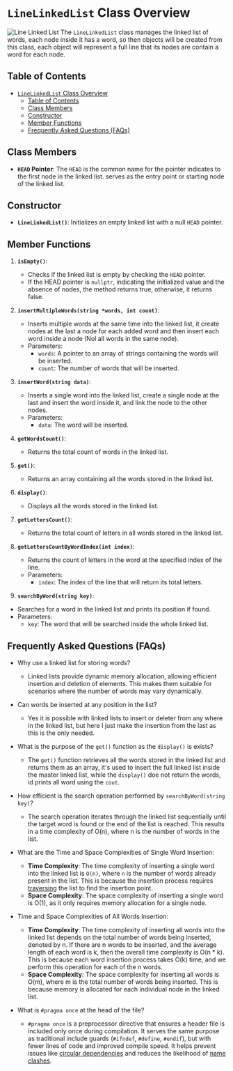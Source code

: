 # `LineLinkedList` Class Overview
![Line Linked List](https://iili.io/JMxZis1.png)
The `LineLinkedList` class manages the linked list of words, each node inside it has a word, so then objects will be created from this class, each object will represent a full line that its nodes are contain a word for each node.

## Table of Contents

- [`LineLinkedList` Class Overview](#linelinkedlist-class-overview)
  - [Table of Contents](#table-of-contents)
  - [Class Members](#class-members)
  - [Constructor](#constructor)
  - [Member Functions](#member-functions)
  - [Frequently Asked Questions (FAQs)](#frequently-asked-questions-faqs)

## Class Members

- **`HEAD` Pointer**: The `HEAD` is the common name for the pointer indicates to the first node in the linked list. serves as the entry point or starting node of the linked list.

## Constructor

- **`LineLinkedList()`**: Initializes an empty linked list with a null `HEAD` pointer.

## Member Functions

1. **`isEmpty()`**:
   - Checks if the linked list is empty by checking the `HEAD` pointer.
   - If the HEAD pointer is `nullptr`, indicating the initialized value and the absence of nodes, the method returns true, otherwise, it returns false.


2. **`insertMultipleWords(string *words, int count)`**:
   - Inserts multiple words at the same time into the linked list, it create nodes at the last a node for each added word and then insert each word inside a node (Nol all words in the same node).
   - Parameters:
     - `words`: A pointer to an array of strings containing the words will be inserted.
     - `count`: The number of words that will be inserted.

3. **`insertWord(string data)`**:
   - Inserts a single word into the linked list, create a single node at the last and insert the word inside it, and link the node to the other nodes.
   - Parameters:
     - `data`: The word will be inserted.

4. **`getWordsCount()`**:
   - Returns the total count of words in the linked list.

5. **`get()`**:
   - Returns an array containing all the words stored in the linked list.

6. **`display()`**:
   - Displays all the words stored in the linked list.

7. **`getLettersCount()`**:
   - Returns the total count of letters in all words stored in the linked list.

8. **`getLettersCountByWordIndex(int index)`**:
   - Returns the count of letters in the word at the specified index of the line.
   - Parameters:
     - `index`: The index of the line that will return its total letters.

9.  **`searchByWord(string key)`**:
   - Searches for a word in the linked list and prints its position if found.
   - Parameters:
     - `key`: The word that will be searched inside the whole linked list.

## Frequently Asked Questions (FAQs)
- Why use a linked list for storing words?
  - Linked lists provide dynamic memory allocation, allowing efficient insertion and deletion of elements. This makes them suitable for scenarios where the number of words may vary dynamically.

- Can words be inserted at any position in the list?
  - Yes it is possible with linked lists to insert or deleter from any where in the linked list, but here I just make the insertion from the last as this is the only needed.

- What is the purpose of the `get()` function as the `display()` is exists?
  - The `get()` function retrieves all the words stored in the linked list and returns them as an array, it's used to insert the full linked list inside the master linked list, while the `display()` doe not return the words, id prints all word using the `cout`.

- How efficient is the search operation performed by `searchByWord(string key)`?
  - The search operation iterates through the linked list sequentially until the target word is found or the end of the list is reached. This results in a time complexity of O(n), where n is the number of words in the list.

- What are the Time and Space Complexities of Single Word Insertion:
  - **Time Complexity**: The time complexity of inserting a single word into the linked list is `O(n)`, where `n` is the number of words already present in the list. This is because the insertion process requires [traversing](https://stackoverflow.com/questions/16327461/what-is-the-difference-between-iteration-and-traversing) the list to find the insertion point.
  - **Space Complexity**: The space complexity of inserting a single word is O(1), as it only requires memory allocation for a single node.

- Time and Space Complexities of All Words Insertion:
  - **Time Complexity**: The time complexity of inserting all words into the linked list depends on the total number of words being inserted, denoted by n. If there are n words to be inserted, and the average length of each word is k, then the overall time complexity is O(n * k). This is because each word insertion process takes O(k) time, and we perform this operation for each of the n words.
  - **Space Complexity**: The space complexity for inserting all words is O(m), where m is the total number of words being inserted. This is because memory is allocated for each individual node in the linked list.

- What is `#pragma once` at the head of the file?
  - `#pragma once` is a preprocessor directive that ensures a header file is included only once during compilation. It serves the same purpose as traditional include guards (`#ifndef`, `#define`, `#endif`), but with fewer lines of code and improved compile speed. It helps prevent issues like [circular dependencies](https://en.wikipedia.org/wiki/Circular_dependency#:~:text=In%20software%20engineering%2C%20a%20circular,also%20known%20as%20mutually%20recursive.) and reduces the likelihood of [name clashes](https://codepal.ai/error-message-explainer/query/atlCEDvx/naming-conflict-in-cpp-code#:~:text=When%20the%20same%20name%20is,number%3B%20in%20the%20code%20snippet.).